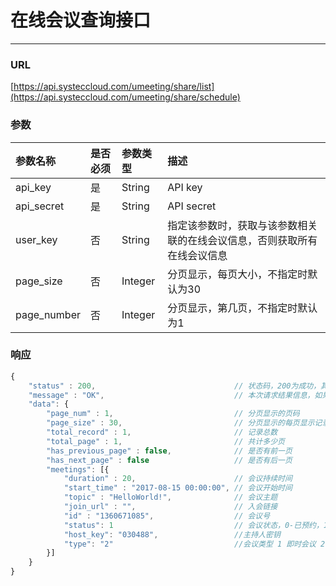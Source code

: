 # 在线会议查询接口

---

### URL

[https://api.systeccloud.com/umeeting/share/list](https://api.systeccloud.com/umeeting/share/schedule)

### 参数

| 参数名称 | 是否必须 | 参数类型 | 描述 |
| :--- | :--- | :--- | :--- |
| api\_key | 是 | String | API key |
| api\_secret | 是 | String | API secret |
| user\_key | 否 | String | 指定该参数时，获取与该参数相关联的在线会议信息，否则获取所有在线会议信息 |
| page\_size | 否 | Integer | 分页显示，每页大小，不指定时默认为30 |
| page\_number | 否 | Integer | 分页显示，第几页，不指定时默认为1 |

### 响应

```js
{
    "status" : 200,                               // 状态码，200为成功，其他值为失败
    "message" : "OK",                             // 本次请求结果信息，如果为错误时，即为详细的错误信息
    "data": {
        "page_num" : 1,                           // 分页显示的页码
        "page_size" : 30,                         // 分页显示的每页显示记录数
        "total_record" : 1,                       // 记录总数
        "total_page" : 1,                         // 共计多少页
        "has_previous_page" : false,              // 是否有前一页
        "has_next_page" : false                   // 是否有后一页
        "meetings": [{
            "duration" : 20,                      // 会议持续时间
            "start_time" : "2017-08-15 00:00:00", // 会议开始时间
            "topic" : "HelloWorld!",              // 会议主题
            "join_url" : "",                      // 入会链接
            "id" : "1360671085",                  // 会议号
            "status": 1                           // 会议状态，0-已预约，1-进行中
            "host_key": "030488",                 //主持人密钥
            "type": "2"                           //会议类型 1 即时会议 2 预约的会议
        }]
    }
}
```



